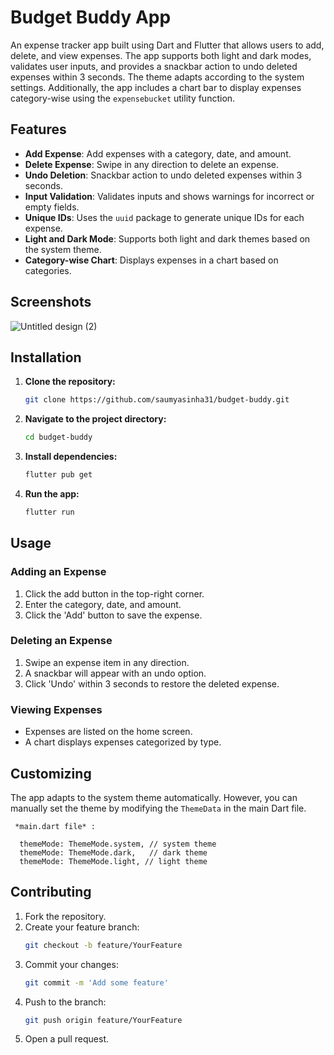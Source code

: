 
# Budget Buddy App

An expense tracker app built using Dart and Flutter that allows users to add, delete, and view expenses. The app supports both light and dark modes, validates user inputs, and provides a snackbar action to undo deleted expenses within 3 seconds. The theme adapts according to the system settings. Additionally, the app includes a chart bar to display expenses category-wise using the `expensebucket` utility function.

## Features

- **Add Expense**: Add expenses with a category, date, and amount.
- **Delete Expense**: Swipe in any direction to delete an expense.
- **Undo Deletion**: Snackbar action to undo deleted expenses within 3 seconds.
- **Input Validation**: Validates inputs and shows warnings for incorrect or empty fields.
- **Unique IDs**: Uses the `uuid` package to generate unique IDs for each expense.
- **Light and Dark Mode**: Supports both light and dark themes based on the system theme.
- **Category-wise Chart**: Displays expenses in a chart based on categories.

## Screenshots

![Untitled design (2)](https://github.com/saumyasinha31/Budget-Buddy/assets/103508561/b73e3aef-a96a-4ff5-84ef-70b1086cebe1)





## Installation

1. **Clone the repository:**
    ```bash
    git clone https://github.com/saumyasinha31/budget-buddy.git
    ```
2. **Navigate to the project directory:**
    ```bash
    cd budget-buddy
    ```
3. **Install dependencies:**
    ```bash
    flutter pub get 
    ```
4. **Run the app:**
    ```bash
    flutter run
    ```

## Usage

### Adding an Expense
1. Click the add button in the top-right corner.
2. Enter the category, date, and amount.
3. Click the 'Add' button to save the expense.

### Deleting an Expense
1. Swipe an expense item in any direction.
2. A snackbar will appear with an undo option.
3. Click 'Undo' within 3 seconds to restore the deleted expense.

### Viewing Expenses
- Expenses are listed on the home screen.
- A chart displays expenses categorized by type.

## Customizing 

The app adapts to the system theme automatically. However, you can manually set the theme by modifying the `ThemeData` in the main Dart file.

     *main.dart file* : 

      themeMode: ThemeMode.system, // system theme
      themeMode: ThemeMode.dark,   // dark theme
      themeMode: ThemeMode.light, // light theme
   


## Contributing

1. Fork the repository.
2. Create your feature branch:
    ```bash
    git checkout -b feature/YourFeature
    ```
3. Commit your changes:
    ```bash
    git commit -m 'Add some feature'
    ```
4. Push to the branch:
    ```bash
    git push origin feature/YourFeature
    ```
5. Open a pull request.
